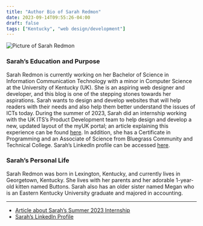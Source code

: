 ```yaml
---
title: "Author Bio of Sarah Redmon"
date: 2023-09-14T09:55:26-04:00
draft: false
tags: ["Kentucky", "web design/development"]
---
```


![Picture of Sarah Redmon](https://its.uky.edu/sites/default/files/styles/big_3x2/public/2023-08/img_2314_0.png?h=9dc95b1d&itok=Opb1THmS)

### Sarah’s Education and Purpose
Sarah Redmon is currently working on her Bachelor of Science in Information Communication Technology with a minor in Computer Science at the University of Kentucky (UK). She is an aspiring web designer and developer, and this blog is one of the stepping stones towards her aspirations. Sarah wants to design and develop websites that will help readers with their needs and also help them better understand the issues of ICTs today. During the summer of 2023, Sarah did an internship working with the UK ITS’s Product Development team to help design and develop a new, updated layout of the myUK portal; an article explaining this experience can be found [here](https://its.uky.edu/news/information-technology-services-intern-reimagines-design-uk-student-portal). In addition, she has a Certificate in Programming and an Associate of Science from Bluegrass Community and Technical College. Sarah’s LinkedIn profile can be accessed [here](http://www.linkedin.com/in/sarah-redmon).

### Sarah’s Personal Life
Sarah Redmon was born in Lexington, Kentucky, and currently lives in Georgetown, Kentucky. She lives with her parents and her adorable 1-year-old kitten named Buttons. Sarah also has an older sister named Megan who is an Eastern Kentucky University graduate and majored in accounting.

---

* [Article about Sarah’s Summer 2023 Internship](https://its.uky.edu/news/information-technology-services-intern-reimagines-design-uk-student-portal)
* [Sarah’s LinkedIn Profile](http://www.linkedin.com/in/sarah-redmon)